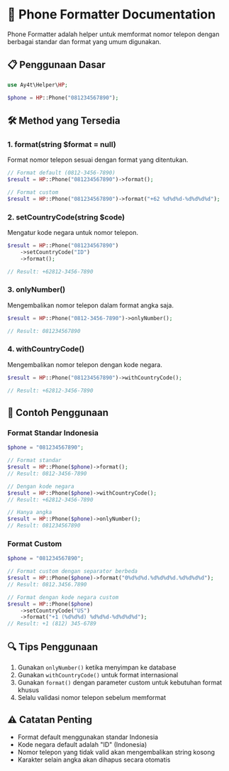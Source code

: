 # 📱 Phone Formatter Documentation

Phone Formatter adalah helper untuk memformat nomor telepon dengan berbagai standar dan format yang umum digunakan.

## 📋 Penggunaan Dasar

```php
use Ay4t\Helper\HP;

$phone = HP::Phone("081234567890");
```

## 🛠️ Method yang Tersedia

### 1. format(string $format = null)

Format nomor telepon sesuai dengan format yang ditentukan.

```php
// Format default (0812-3456-7890)
$result = HP::Phone("081234567890")->format();

// Format custom
$result = HP::Phone("081234567890")->format("+62 %d%d%d-%d%d%d%d");
```

### 2. setCountryCode(string $code)

Mengatur kode negara untuk nomor telepon.

```php
$result = HP::Phone("081234567890")
    ->setCountryCode("ID")
    ->format();

// Result: +62812-3456-7890
```

### 3. onlyNumber()

Mengembalikan nomor telepon dalam format angka saja.

```php
$result = HP::Phone("0812-3456-7890")->onlyNumber();

// Result: 081234567890
```

### 4. withCountryCode()

Mengembalikan nomor telepon dengan kode negara.

```php
$result = HP::Phone("081234567890")->withCountryCode();

// Result: +62812-3456-7890
```

## 🌟 Contoh Penggunaan

### Format Standar Indonesia

```php
$phone = "081234567890";

// Format standar
$result = HP::Phone($phone)->format();
// Result: 0812-3456-7890

// Dengan kode negara
$result = HP::Phone($phone)->withCountryCode();
// Result: +62812-3456-7890

// Hanya angka
$result = HP::Phone($phone)->onlyNumber();
// Result: 081234567890
```

### Format Custom

```php
$phone = "081234567890";

// Format custom dengan separator berbeda
$result = HP::Phone($phone)->format("0%d%d%d.%d%d%d%d.%d%d%d%d");
// Result: 0812.3456.7890

// Format dengan kode negara custom
$result = HP::Phone($phone)
    ->setCountryCode("US")
    ->format("+1 (%d%d%d) %d%d%d-%d%d%d%d");
// Result: +1 (812) 345-6789
```

## 🔍 Tips Penggunaan

1. Gunakan `onlyNumber()` ketika menyimpan ke database
2. Gunakan `withCountryCode()` untuk format internasional
3. Gunakan `format()` dengan parameter custom untuk kebutuhan format khusus
4. Selalu validasi nomor telepon sebelum memformat

## ⚠️ Catatan Penting

- Format default menggunakan standar Indonesia
- Kode negara default adalah "ID" (Indonesia)
- Nomor telepon yang tidak valid akan mengembalikan string kosong
- Karakter selain angka akan dihapus secara otomatis
